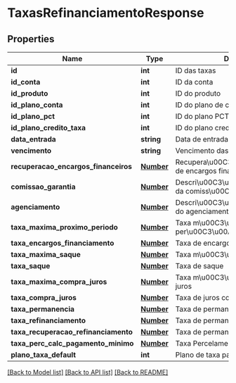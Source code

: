 # TaxasRefinanciamentoResponse

## Properties
Name | Type | Description | Notes
------------ | ------------- | ------------- | -------------
**id** | **int** | ID das taxas | [optional] 
**id_conta** | **int** | ID da conta | [optional] 
**id_produto** | **int** | ID do produto | [optional] 
**id_plano_conta** | **int** | ID do plano de contas | [optional] 
**id_plano_pct** | **int** | ID do plano PCT | [optional] 
**id_plano_credito_taxa** | **int** | ID do plano credito taxa | [optional] 
**data_entrada** | **string** | Data de entrada | [optional] 
**vencimento** | **string** | Vencimento das taxas | [optional] 
**recuperacao_encargos_financeiros** | [**Number**](Number.md) | Recupera\u00C3\u00A7\u00C3\u00A3o de encargos financeiro | [optional] 
**comissao_garantia** | [**Number**](Number.md) | Descri\u00C3\u00A7\u00C3\u00A3o da comiss\u00C3\u00A3o de garantia | [optional] 
**agenciamento** | [**Number**](Number.md) | Descri\u00C3\u00A7\u00C3\u00A3o do agenciamento | [optional] 
**taxa_maxima_proximo_periodo** | [**Number**](Number.md) | Taxa m\u00C3\u00A1xima do proximo per\u00C3\u00ADodo | [optional] 
**taxa_encargos_financiamento** | [**Number**](Number.md) | Taxa de encargos do financiamento | [optional] 
**taxa_maxima_saque** | [**Number**](Number.md) | Taxa m\u00C3\u00A1xima de saque | [optional] 
**taxa_saque** | [**Number**](Number.md) | Taxa de saque | [optional] 
**taxa_maxima_compra_juros** | [**Number**](Number.md) | Taxa m\u00C3\u00A1xima de compras juros | [optional] 
**taxa_compra_juros** | [**Number**](Number.md) | Taxa de juros compra | [optional] 
**taxa_permanencia** | [**Number**](Number.md) | Taxa de permanencia | [optional] 
**taxa_refinanciamento** | [**Number**](Number.md) | Taxa de permanencia | [optional] 
**taxa_recuperacao_refinanciamento** | [**Number**](Number.md) | Taxa de permanencia | [optional] 
**taxa_perc_calc_pagamento_minimo** | [**Number**](Number.md) | Taxa Percelamento pagamento minimo | [optional] 
**plano_taxa_default** | **int** | Plano de taxa padr\u00C3\u00A3o | [optional] 

[[Back to Model list]](../README.md#documentation-for-models) [[Back to API list]](../README.md#documentation-for-api-endpoints) [[Back to README]](../README.md)


